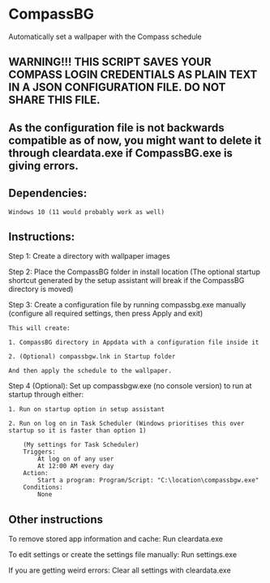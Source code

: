 # CompassBG
Automatically set a wallpaper with the Compass schedule 


## WARNING!!! THIS SCRIPT SAVES YOUR COMPASS LOGIN CREDENTIALS AS PLAIN TEXT IN A JSON CONFIGURATION FILE. DO NOT SHARE THIS FILE.

## As the configuration file is not backwards compatible as of now, you might want to delete it through cleardata.exe if CompassBG.exe is giving errors.

## Dependencies:

	Windows 10 (11 would probably work as well)


## Instructions:

Step 1:
	Create a directory with wallpaper images

Step 2:
	Place the CompassBG folder in install location
	(The optional startup shortcut generated by the setup assistant will break if the CompassBG directory is moved)

Step 3:
	Create a configuration file by running compassbg.exe manually 
	(configure all required settings, then press Apply and exit)
	
	This will create:
	
	1. CompassBG directory in Appdata with a configuration file inside it

	2. (Optional) compassbgw.lnk in Startup folder

	And then apply the schedule to the wallpaper.

Step 4 (Optional):
	Set up compassbgw.exe (no console version) to run at startup through either:
	
	1. Run on startup option in setup assistant

	2. Run on log on in Task Scheduler (Windows prioritises this over startup so it is faster than option 1)
		
		(My settings for Task Scheduler)
		Triggers:
			At log on of any user
			At 12:00 AM every day
		Action: 
			Start a program: Program/Script: "C:\location\compassbgw.exe"
		Conditions:
			None

## Other instructions


To remove stored app information and cache:
	Run cleardata.exe

To edit settings or create the settings file manually:
	Run settings.exe

If you are getting weird errors:
	Clear all settings with cleardata.exe
